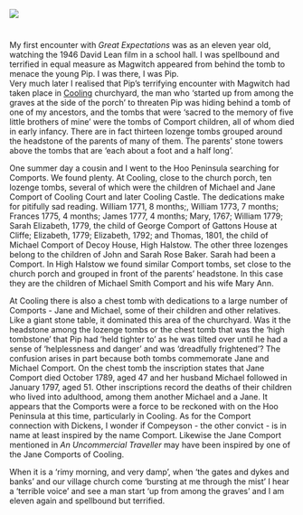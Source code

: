 <a href="https://dev.visual-essays.app"><img src="https://dev-visual-essays.netlify.app/images/ve-button.png"></a>
<param ve-config 
       title="Comports of Cooling and Great Expectations" 
       banner="/images/banners/19c.jpg"
       author="Pat Agar nee Comport"
       description="My first encounter with _Great Expectations_ was as an eleven year old, watching the 1946 David Lean film in a school hall. I was spellbound and terrified in equal measure as Magwitch appeared from behind the tomb to menace the young Pip. I was there, I was Pip."
       layout="vtl">

<!-- Global entities -->
<param title="Charles Dickens" eid="Q5686">
<param ve-entity label="Cooling Marshes" geojson="/geojson/marshes.json" fill-opacity="0.4" article="/articles/Cooling_marshes.md" aliases="the marshes">
<param title="Cooling" eid="Q2649453">
<param title="Compeyson" eid="Q5156367" article="/articles/Compeyson.md">
<param title="Gravesend" eid="Q676689">
<param title="Abel Magwitch" eid="Q4666596" aliases="Magwitch" article="/articles/Magwitch.md">
<param title="Miss Havisham" eid="Q3316519" article="/articles/Miss_Havisham.md">
<param title="Philip Pirrip" eid="Q7197170" article="/articles/Pip.md">
<param title="Rochester" eid="Q507517">

<!-- Kent with map centered at Rochester -->
<param ve-map center="51.254291, 0.876473" zoom="10">

<!-- Historical map layers -->
<param ve-map-layer active mapwarper mapwarper-id="38872" title="Kent 1820">
<param ve-map-layer mapwarper mapwarper-id="44832" title="Kent Topo Survey 1860">
<param ve-map-layer mapwarper mapwarper-id="37387" title="Kent 1808">
<param ve-map-layer mapwarper mapwarper-id="45555" title="Kent 1904">

#

My first encounter with _Great Expectations_ was as an eleven year old, watching the 1946 David Lean film in a school hall. I was spellbound and terrified in equal measure as Magwitch appeared from behind the tomb to menace the young Pip. I was there, I was Pip.
<br>
Very much later I realised that Pip’s terrifying encounter with Magwitch had taken place in [Cooling](/dickens/great-expectations-cooling) churchyard, the man who ‘started up from among the graves at the side of the porch’ to threaten Pip was hiding behind a tomb of one of my ancestors, and the tombs that were ‘sacred to the memory of five little brothers of mine’ were the tombs of Comport children, all of whom died in early infancy. There are in fact thirteen lozenge tombs grouped around the headstone of the parents of many of them. The parents' stone towers above the tombs that are ‘each about a foot and a half long’. 
<param ve-image url="https://upload.wikimedia.org/wikipedia/commons/f/ff/%22Pip%27s_Graves%22%2C_Cooling.jpg" label="Pip's Graves" attribution="Tony Grist, CC0, via Wikimedia Commons">

One summer day a cousin and I went to the Hoo Peninsula searching for Comports. We found plenty. At Cooling, close to the church porch, ten lozenge tombs, several of which were the children of Michael and Jane Comport of Cooling Court and later Cooling Castle. The dedications make for pitifully sad reading. William 1771, 8 months;, William 1773, 7 months; Frances 1775, 4 months; James 1777, 4 months; Mary, 1767; William 1779; Sarah Elizabeth, 1779, the child of George Comport of Gattons House at Cliffe; Elizabeth, 1779; Elizabeth, 1792; and Thomas, 1801, the child of Michael Comport of Decoy House, High Halstow. The other three lozenges belong to the children of John and Sarah Rose Baker. Sarah had been a Comport. In High Halstow we found similar Comport tombs, set close to the church porch and grouped in front of the parents’ headstone. In this case they are the children of Michael Smith Comport and his wife Mary Ann. 
<param ve-image url="https://upload.wikimedia.org/wikipedia/commons/4/47/HighHalstow3087.JPG" label="High Halstow" attribution="Clem Rutter, Rochester Kent, CC BY-SA 3.0, via Wikimedia Commons">

At Cooling there is also a chest tomb with dedications to a large number of Comports - Jane and Michael, some of their children and other relatives. Like a giant stone table, it dominated this area of the churchyard. Was it the headstone among the lozenge tombs or the chest tomb that was the ‘high tombstone’ that Pip had ‘held tighter to’ as he was tilted over until he had a sense of ‘helplessness and danger’ and was ‘dreadfully frightened’? The confusion arises in part because both tombs commemorate Jane and Michael Comport. On the chest tomb the inscription states that Jane Comport died October 1789, aged 47 and her husband Michael followed in January 1797, aged 51. Other inscriptions record the deaths of their children who lived into adulthood, among them another Michael and a Jane. It appears that the Comports were a force to be reckoned with on the Hoo Peninsula at this time, particularly in Cooling. As for the Comport connection with Dickens, I wonder if Compeyson - the other convict - is in name at least inspired by the name Comport. Likewise the Jane Comport mentioned in _An Uncommercial Traveller_ may have been inspired by one of the Jane Comports of Cooling. 
<param ve-image url="https://upload.wikimedia.org/wikipedia/commons/2/2a/CoolingChurch6507.JPG" label="Pip's Graves, Cooling Church" attribution="ClemRutter, Rochester, Kent, CC BY-SA 3.0, via Wikimedia Commons">

When it is a ‘rimy morning, and very damp’, when ‘the gates and dykes and banks’ and our village church come ‘bursting at me through the mist’ I hear a ‘terrible voice’ and see a man start ‘up from among the graves’ and I am eleven again and spellbound but terrified.
<param ve-image url="https://upload.wikimedia.org/wikipedia/commons/2/2e/Salt_Marshes_and_reclaimed_land_near_Cooling_-_geograph.org.uk_-_47334.jpg" label="Salt marshes and reclaimed land near Cooling" attribution="Hywel Williams,  CC BY-SA 2.0">      

